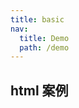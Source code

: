 ```yaml
---
title: basic
nav:
  title: Demo
  path: /demo
---
```


## html 案例

<code src="../examples/basic.tsx"></code>

